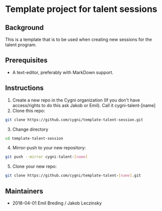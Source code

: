 # Template project for talent sessions

## Background
This is a template that is to be used when creating new sessions for the talent program.

## Prerequisites
* A text-editor, preferably with MarkDown support. 

## Instructions
1. Create a new repo in the Cygni organization (If you don't have access/rights to do this ask Jakob or Emil). Call it cygni-talent-[name]
2. Clone this repo: 
```bash 
git clone https://github.com/cygni/template-talent-session.git
```
3. Change directory
```bash
cd template-talent-session
```
4. Mirror-push to your new repository:
```bash
git push --mirror cygni-talent-[name]
```
5. Clone your new repo: 
```bash 
git clone https://github.com/cygni/template-talent-[name].git
```

## Maintainers
* 2018-04-01 Emil Breding / Jakob Leczinsky 

